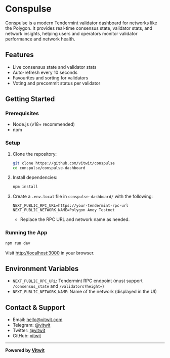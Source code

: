 # Conspulse

Conspulse is a modern Tendermint validator dashboard for networks like the Polygon. It provides real-time consensus state, validator stats, and network insights, helping users and operators monitor validator performance and network health.

## Features
- Live consensus state and validator stats
- Auto-refresh every 10 seconds
- Favourites and sorting for validators
- Voting and precommit status per validator

## Getting Started

### Prerequisites
- Node.js (v18+ recommended)
- npm

### Setup
1. Clone the repository:
   ```sh
   git clone https://github.com/vitwit/conspulse
   cd conspulse/conspulse-dashboard
   ```
2. Install dependencies:
   ```sh
   npm install
   ```
3. Create a `.env.local` file in `conspulse-dashboard/` with the following:
   ```env
   NEXT_PUBLIC_RPC_URL=https://your-tendermint-rpc-url
   NEXT_PUBLIC_NETWORK_NAME=Polygon Amoy Testnet
   ```
   - Replace the RPC URL and network name as needed.

### Running the App
```sh
npm run dev
```
Visit [http://localhost:3000](http://localhost:3000) in your browser.

## Environment Variables
- `NEXT_PUBLIC_RPC_URL`: Tendermint RPC endpoint (must support `/consensus_state` and `/validators?height=`)
- `NEXT_PUBLIC_NETWORK_NAME`: Name of the network (displayed in the UI)

## Contact & Support
- Email: [hello@vitwit.com](mailto:contact@vitwit.com)
- Telegram: [@vitwit](https://t.me/+3bXmS6GE4HRjYmU1)
- Twitter: [@vitwit](https://twitter.com/vitwit_)
- GitHub: [vitwit](https://github.com/vitwit)

---

**Powered by [Vitwit](https://vitwit.com)** 